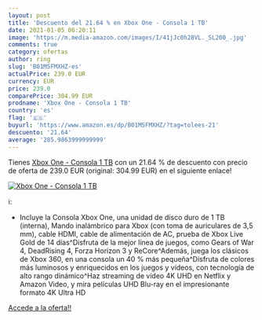 ```yaml
---
layout: post
title: 'Descuento del 21.64 % en Xbox One - Consola 1 TB'
date: 2021-01-05 06:20:11
image: 'https://m.media-amazon.com/images/I/41jJc0h28VL._SL200_.jpg'
comments: true
category: ofertas
author: ring
slug: 'B01M5FMXHZ-es'
actualPrice: 239.0 EUR
currency: EUR
price: 239.0
comparePrice: 304.99 EUR
prodname: 'Xbox One - Consola 1 TB'
country: 'es'
flag: '🇪🇸'
buyurl: 'https://www.amazon.es/dp/B01M5FMXHZ/?tag=tolees-21'
descuento: '21.64'
average: '285.9863999999999'
---
```


Tienes [Xbox One - Consola 1 TB](https://www.amazon.es/dp/B01M5FMXHZ/?tag=tolees-21) con un 21.64 % de descuento con precio de oferta de 239.0 EUR (original: 304.99 EUR) en el siguiente enlace!

[![Xbox One - Consola 1 TB](https://m.media-amazon.com/images/I/41jJc0h28VL._SL200_.jpg)](https://www.amazon.es/dp/B01M5FMXHZ/?tag=tolees-21)

ℹ️:

- Incluye la Consola Xbox One, una unidad de disco duro de 1 TB (interna), Mando inalámbrico para Xbox (con toma de auriculares de 3,5 mm), cable HDMI, cable de alimentación de AC, prueba de Xbox Live Gold de 14 días^Disfruta de la mejor línea de juegos, como Gears of War 4, DeadRising 4, Forza Horizon 3 y ReCore^Además, juega los clásicos de Xbox 360, en una consola un 40 % más pequeña^Disfruta de colores más luminosos y enriquecidos en los juegos y vídeos, con tecnología de alto rango dinámico^Haz streaming de vídeo 4K UHD en Netflix y Amazon Video, y mira películas UHD Blu-ray en el impresionante formato 4K Ultra HD

[Accede a la oferta!!](https://www.amazon.es/dp/B01M5FMXHZ/?tag=tolees-21)
